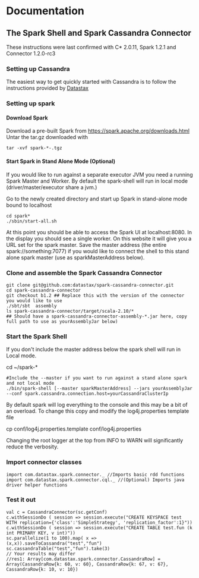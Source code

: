 # Documentation

## The Spark Shell and Spark Cassandra Connector

These instructions were last confirmed with C* 2.0.11, Spark 1.2.1 and Connector 1.2.0-rc3

### Setting up Cassandra

The easiest way to get quickly started with Cassandra is to follow the instructions provided by 
[Datastax](http://docs.datastax.com/en/cassandra/2.1/cassandra/install/install_cassandraTOC.html)

### Setting up spark

#### Download Spark

Download a pre-built Spark from  https://spark.apache.org/downloads.html
Untar the tar.gz downloaded with 

    tar -xvf spark-*-.tgz

#### Start Spark in Stand Alone Mode (Optional)
If you would like to run against a separate executor JVM you need a running Spark Master and Worker.
By default the spark-shell will run in local mode (driver/master/executor share a jvm.)

Go to the newly created directory and start up Spark in stand-alone mode bound to localhost

    cd spark*
    ./sbin/start-all.sh
    
At this point you should be able to access the Spark UI at localhost:8080. In the display you
should see a single worker. On this website it will give you a URL set for the spark master. Save
the master address (the entire spark://something:7077) if you would like to connect the shell to 
this stand alone spark master (use as sparkMasterAddress below).

### Clone and assemble the Spark Cassandra Connector

    git clone git@github.com:datastax/spark-cassandra-connector.git 
    cd spark-cassandra-connector
    git checkout b1.2 ## Replace this with the version of the connector you would like to use
    ./sbt/sbt  assembly
    ls spark-cassandra-connector/target/scala-2.10/*  
    ## Should have a spark-cassandra-connector-assembly-*.jar here, copy full path to use as yourAssemblyJar below)
    
### Start the Spark Shell 
If you don't include the master address below the spark shell will run in Local mode. 

cd ~/spark-*    

    #Include the --master if you want to run against a stand alone spark and not local mode
    ./bin/spark-shell [--master sparkMasterAddress] --jars yourAssemblyJar --conf spark.cassandra.connection.host=yourCassandraClusterIp

By default spark will log everything to the console and this may be a bit of an overload. To change this copy and modify the  log4j.properties template file

   cp conf/log4j.properties.template conf/log4j.properties

Changing the root logger at the top from INFO to WARN will significantly reduce the verbosity.

### Import connector classes
    
    import com.datastax.spark.connector._ //Imports basic rdd functions
    import com.datastax.spark.connector.cql._ //(Optional) Imports java driver helper functions
    
### Test it out
    val c = CassandraConnector(sc.getConf)
    c.withSessionDo ( session => session.execute("CREATE KEYSPACE test WITH replication={'class':'SimpleStrategy', 'replication_factor':1}"))
    c.withSessionDo ( session => session.execute("CREATE TABLE test.fun (k int PRIMARY KEY, v int)"))
    sc.parallelize(1 to 100).map( x => (x,x)).saveToCassandra("test","fun")
    sc.cassandraTable("test","fun").take(3)
    // Your results may differ 
    //res1: Array[com.datastax.spark.connector.CassandraRow] = Array(CassandraRow{k: 60, v: 60}, CassandraRow{k: 67, v: 67}, CassandraRow{k: 10, v: 10})
   


